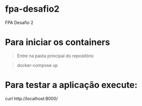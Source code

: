# fpa-desafio2
FPA Desafio 2

# Para iniciar os containers
> Entre na pasta principal do repositório

> docker-compose up

# Para testar a aplicação execute:
curl http://localhost:8000/